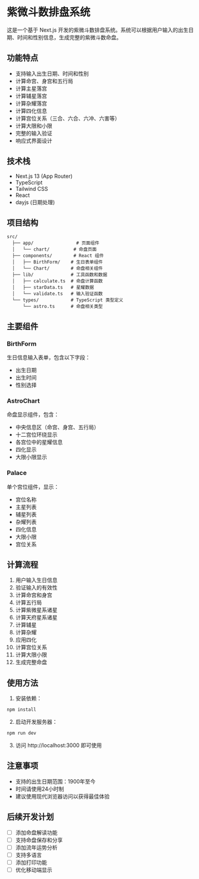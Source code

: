 # 紫微斗数排盘系统

这是一个基于 Next.js 开发的紫微斗数排盘系统。系统可以根据用户输入的出生日期、时间和性别信息，生成完整的紫微斗数命盘。

## 功能特点

- 支持输入出生日期、时间和性别
- 计算命宫、身宫和五行局
- 计算主星落宫
- 计算辅星落宫
- 计算杂耀落宫
- 计算四化信息
- 计算宫位关系（三合、六合、六冲、六害等）
- 计算大限和小限
- 完整的输入验证
- 响应式界面设计

## 技术栈

- Next.js 13 (App Router)
- TypeScript
- Tailwind CSS
- React
- dayjs (日期处理)

## 项目结构

```
src/
  ├── app/                # 页面组件
  │   └── chart/         # 命盘页面
  ├── components/        # React 组件
  │   ├── BirthForm/    # 生日表单组件
  │   └── Chart/        # 命盘相关组件
  ├── lib/              # 工具函数和数据
  │   ├── calculate.ts  # 命盘计算函数
  │   ├── starData.ts   # 星耀数据
  │   └── validate.ts   # 输入验证函数
  └── types/            # TypeScript 类型定义
      └── astro.ts      # 命盘相关类型
```

## 主要组件

### BirthForm

生日信息输入表单，包含以下字段：
- 出生日期
- 出生时间
- 性别选择

### AstroChart

命盘显示组件，包含：
- 中央信息区（命宫、身宫、五行局）
- 十二宫位环绕显示
- 各宫位中的星耀信息
- 四化显示
- 大限小限显示

### Palace

单个宫位组件，显示：
- 宫位名称
- 主星列表
- 辅星列表
- 杂耀列表
- 四化信息
- 大限小限
- 宫位关系

## 计算流程

1. 用户输入生日信息
2. 验证输入的有效性
3. 计算命宫和身宫
4. 计算五行局
5. 计算紫微星系诸星
6. 计算天府星系诸星
7. 计算辅星
8. 计算杂耀
9. 应用四化
10. 计算宫位关系
11. 计算大限小限
12. 生成完整命盘

## 使用方法

1. 安装依赖：
```bash
npm install
```

2. 启动开发服务器：
```bash
npm run dev
```

3. 访问 http://localhost:3000 即可使用

## 注意事项

- 支持的出生日期范围：1900年至今
- 时间请使用24小时制
- 建议使用现代浏览器访问以获得最佳体验

## 后续开发计划

- [ ] 添加命盘解读功能
- [ ] 支持命盘保存和分享
- [ ] 添加流年运势分析
- [ ] 支持多语言
- [ ] 添加打印功能
- [ ] 优化移动端显示 
